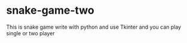 # snake-game-two
This is snake game write with python and use Tkinter and you can play single or two player 
